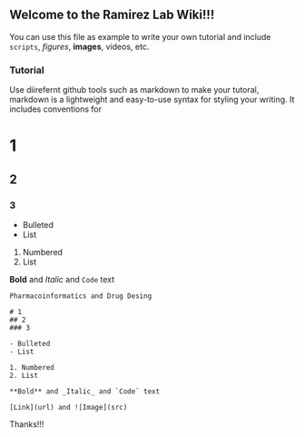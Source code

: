 ## Welcome to the Ramirez Lab Wiki!!!

You can use this file as example to write your own tutorial and include `scripts`, *figures*, **images**, videos, etc.

<!--You can include comments-->

### Tutorial
Use diirefernt github tools such as markdown to make your tutoral, markdown is a lightweight and easy-to-use syntax for styling your writing. It includes conventions for

# 1

## 2

### 3

- Bulleted
- List

1. Numbered
2. List

**Bold** and _Italic_ and `Code` text

```
Pharmacoinformatics and Drug Desing

# 1
## 2
### 3

- Bulleted
- List

1. Numbered
2. List

**Bold** and _Italic_ and `Code` text

[Link](url) and ![Image](src)
```

Thanks!!!
